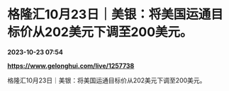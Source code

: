 # 格隆汇10月23日｜美银：将美国运通目标价从202美元下调至200美元。

**2023-10-23 07:54**

**https://www.gelonghui.com/live/1257738**

格隆汇10月23日｜美银：将美国运通目标价从202美元下调至200美元。